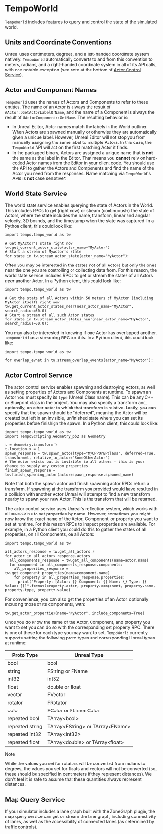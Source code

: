 # TempoWorld
`TempoWorld` includes features to query and control the state of the simulated world.

## Units and Coordinate Conventions
Unreal uses centimeters, degrees, and a left-handed coordinate system natively. `TempoWorld` automatically converts to and from this convention to meters, radians, and a right-handed coordinate system in all of its API calls, with one notable exception (see note at the bottom of [Actor Control Service](#actor-control-service)).

## Actor and Component Names
`TempoWorld` uses the names of Actors and Components to refer to these entities. The name of an Actor is always the result of `AActor::GetActorLabelOrName`, and the name of a Component is always the result of `UActorComponent::GetName`. The resulting behavior is:
- In Unreal Editor, Actor names match the labels in the World outliner. When Actors are spawned manually or otherwise they are automatically given a unique label. However, Unreal Editor will not stop you from manually assigning the same label to multiple Actors. In this case, the `TempoWorld` API will act on the first matching Actor it finds.
- In the packaged binary, Actors are assigned a unique name that is **not** the same as the label in the Editor. That means you **cannot** rely on hard-coded Actor names from the Editor in your client code. You should use the API to gather the Actors and Components and find the name of the Actor you need from the responses.
Name matching via `TempoWorld`'s APIs is **not** case sensitive*. 

## World State Service
The world state service enables querying the state of Actors in the World. This includes RPCs to get (right now) or stream (continuously) the state of Actors, where the state includes the name, transform, linear and angular velocity, 3D bounds, and the timestamp when the state was captured. In a Python client, this could look like:
```
import tempo.tempo_world as tw

# Get MyActor's state right now
tw.get_current_actor_state(actor_name="MyActor")
# Start a stream of MyActor's state
for state in tw.stream_actor_state(actor_name="MyActor"):
```
Often you may be interested in the states not of all Actors but only the ones near the one you are controlling or collecting data from. For this reason, the world state service includes RPCs to get or stream the states of all Actors *near* another Actor. In a Python client, this could look like:
```
import tempo.tempo_world as tw

# Get the state of all Actors within 50 meters of MyActor (including MyActor itself) right now
tw.get_current_actor_states_near(near_actor_name="MyActor", search_radius=50.0)
# Start a stream of all such Actor states
for state in tw.stream_actor_states_near(near_actor_name="MyActor", search_radius=50.0):
```
You may also be interested in knowing if one Actor has overlapped another. `TempoWorld` has a streaming RPC for this.  In a Python client, this could look like:
```
import tempo.tempo_world as tw

for overlap_evnet in tw.stream_overlap_events(actor_name="MyActor"):
```

## Actor Control Service
The actor control service enables spawning and destroying Actors, as well as setting properties of Actors and Components at runtime.
To spawn an Actor you must specify its `type` (Unreal Class name). This can be any C++ or Blueprint class in the project. You may also specify a transform and, optionally, an other actor to which that transform is relative. Lastly, you can specify that the spawn should be "deferred", meaning the Actor will be created but left in an invisible, unfinished state where you can set its properties before finishign the spawn.  In a Python client, this could look like:
```
import tempo.tempo_world as tw
import TempoScripting.Geometry_pb2 as Geometry

t = Geometry.transform()
t.location.x = 1
spawn_response = tw.spawn_actor(type="MyCPPOrBPClass", deferred=True, transform=t, relative_to_actor="SomeOtherActor")
# The Actor exists but is invisible to all others - this is your chance to supply any custom properties
finish_spawn_response = tw.finish_spawning_actor(actor=spawn_response.spawned_name)
```
Note that both the spawn actor and finish spawning actor RPCs return a transform. If spawning at the transform you provided would have resulted in a collision with another Actor Unreal will attempt to find a new transform nearby to spawn your new Actor. This is the transform that will be returned.

The actor control service uses Unreal's reflection system, which works with all `UPROPERTY`s to set properties by name. However, sometimes you might now know the exact name of the Actor, Component, or property you want to set at runtime. For this reason RPCs to inspect properties are available. For example, in a Python client you could do this to gather the states of all properties, on all Components, on all Actors:
```
import tempo.tempo_world as tw

all_actors_response = tw.get_all_actors()
for actor in all_actors_response.actors:
  all_components_response = tw.get_all_components(name=actor.name)
  for component in all_components_response.components:
    all_properties_response = tw.get_component_properties(name=component.name)
    for property in all_properties_response.properties:
      print("Property: [Actor: {} Component: {} Name: {} Type: {} Value: {}]".format(property.actor, property.component, property.name, property.type, property.value)
```
For convenience, you can also get the properties of an Actor, optionally including those of its components, with:
```
tw.get_actor_properties(name="MyActor", include_components=True)
```
Once you do know the name of the Actor, Component, and property you want to set you can do so with the corresponding set property RPC. There is one of these for each type you may want to set. `TempoWorld` currently supports setting the following proto types and corresponding Unreal types at runtime:

| Proto Type    | Unreal Type |
| ------------- | ------------- |
| bool          | bool          |
| string        | FString or FName  |
| int32         | int32         |
| float         | double or float |
| vector        | FVector  |
| rotator       | FRotator         |
| color         | FColor or FLinearColor |
| repeated bool | TArray\<bool\>  |
| repeated string | TArray\<FString\> or TArray\<FName\>  |
| repeated int32 | TArray\<int32\>  |
| repeated float | TArray\<double\> or TArray\<float\>  |

> [!Note]
> While the values you set for rotators will be converted from radians to degrees, the values you set for floats and vectors will not be converted (so, these should be specified in centimeters if they represent distances). We don't feel it is safe to assume that these quantities always represent distances.

## Map Query Service

If your simulator includes a lane graph built with the ZoneGraph plugin, the map query service can get or stream the lane graph, including connectivity of lanes, as well as the accessibility of connected lanes (as determined by traffic controls).
